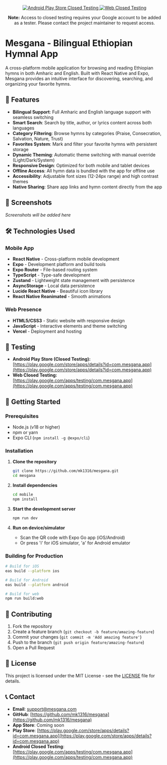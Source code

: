 <p align="center">
  <a href="https://play.google.com/store/apps/details?id=com.mesgana.app" target="_blank">
    <img src="https://img.shields.io/badge/Android%20Play%20Store-Closed%20Testing-orange?logo=google-play&logoColor=white&style=for-the-badge" alt="Android Play Store Closed Testing"/>
  </a>
  <a href="https://play.google.com/apps/testing/com.mesgana.app" target="_blank">
    <img src="https://img.shields.io/badge/Web%20Closed%20Testing-Click%20Here-blue?logo=google-chrome&logoColor=white&style=for-the-badge" alt="Web Closed Testing"/>
  </a>
</p>
<p align="center">
  <b>Note:</b> Access to closed testing requires your Google account to be added as a tester. Please contact the project maintainer to request access.
</p>

# Mesgana - Bilingual Ethiopian Hymnal App

A cross-platform mobile application for browsing and reading Ethiopian hymns in both Amharic and English. Built with React Native and Expo, Mesgana provides an intuitive interface for discovering, searching, and organizing your favorite hymns.

## 🌟 Features

- **Bilingual Support**: Full Amharic and English language support with seamless switching
- **Smart Search**: Search by title, author, or lyrics content across both languages
- **Category Filtering**: Browse hymns by categories (Praise, Consecration, Salvation, Nature, Trust)
- **Favorites System**: Mark and filter your favorite hymns with persistent storage
- **Dynamic Theming**: Automatic theme switching with manual override (Light/Dark/System)
- **Responsive Design**: Optimized for both mobile and tablet devices
- **Offline Access**: All hymn data is bundled with the app for offline use
- **Accessibility**: Adjustable font sizes (12-24px range) and high contrast themes
- **Native Sharing**: Share app links and hymn content directly from the app

## 📱 Screenshots

*Screenshots will be added here*



## 🛠️ Technologies Used

### Mobile App
- **React Native** - Cross-platform mobile development
- **Expo** - Development platform and build tools
- **Expo Router** - File-based routing system
- **TypeScript** - Type-safe development
- **Zustand** - Lightweight state management with persistence
- **AsyncStorage** - Local data persistence
- **Lucide React Native** - Beautiful icon library
- **React Native Reanimated** - Smooth animations

### Web Presence
- **HTML5/CSS3** - Static website with responsive design
- **JavaScript** - Interactive elements and theme switching
- **Vercel** - Deployment and hosting

## 🧪 Testing

- **Android Play Store (Closed Testing):** [https://play.google.com/store/apps/details?id=com.mesgana.app](https://play.google.com/store/apps/details?id=com.mesgana.app)
- **Web Closed Testing:** [https://play.google.com/apps/testing/com.mesgana.app](https://play.google.com/apps/testing/com.mesgana.app)


## 🚀 Getting Started

### Prerequisites
- Node.js (v18 or higher)
- npm or yarn
- Expo CLI (`npm install -g @expo/cli`)

### Installation

1. **Clone the repository**
   ```bash
   git clone https://github.com/mk1316/mesgana.git
   cd mesgana
   ```

2. **Install dependencies**
   ```bash
   cd mobile
   npm install
   ```

3. **Start the development server**
   ```bash
   npm run dev
   ```

4. **Run on device/simulator**
   - Scan the QR code with Expo Go app (iOS/Android)
   - Or press 'i' for iOS simulator, 'a' for Android emulator

### Building for Production

```bash
# Build for iOS
eas build --platform ios

# Build for Android
eas build --platform android

# Build for web
npm run build:web
```


## 🤝 Contributing

1. Fork the repository
2. Create a feature branch (`git checkout -b feature/amazing-feature`)
3. Commit your changes (`git commit -m 'Add amazing feature'`)
4. Push to the branch (`git push origin feature/amazing-feature`)
5. Open a Pull Request

## 📄 License

This project is licensed under the MIT License - see the [LICENSE](LICENSE) file for details.

## 📞 Contact

- **Email**: support@mesgana.com
- **GitHub**: [https://github.com/mk1316/mesgana](https://github.com/mk1316/mesgana)
- **App Store**: Coming soon
- **Play Store**: [https://play.google.com/store/apps/details?id=com.mesgana.app](https://play.google.com/store/apps/details?id=com.mesgana.app)
- **Android Closed Testing**: [https://play.google.com/apps/testing/com.mesgana.app](https://play.google.com/apps/testing/com.mesgana.app)
